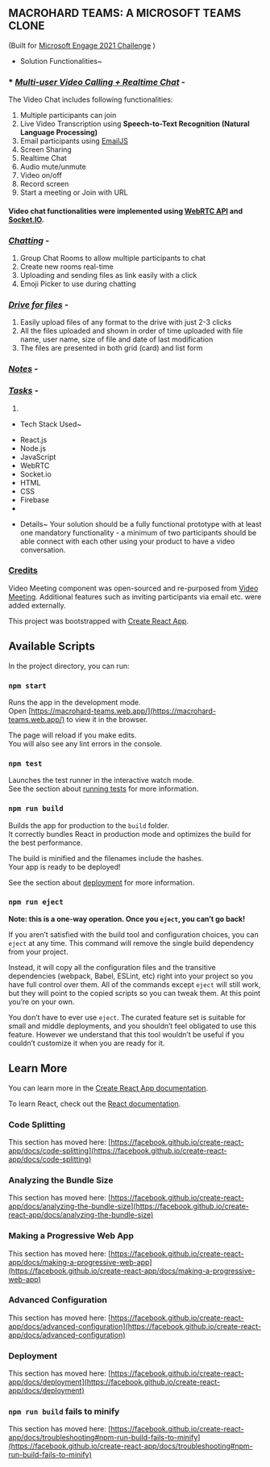 ## MACROHARD TEAMS: A MICROSOFT TEAMS CLONE  
(Built for [Microsoft Engage 2021 Challenge](https://microsoft.acehacker.com/engage2021/?mc_cid=a82d11f2ad&mc_eid=89874c26af) )

* Solution Functionalities~

### * *<ins>Multi-user Video Calling + Realtime Chat</ins> -*
  The Video Chat includes following functionalities:

  1. Multiple participants can join
  2. Live Video Transcription using **Speech-to-Text Recognition (Natural Language Processing)**
  3. Email participants using [EmailJS](https://www.emailjs.com/)
  4. Screen Sharing
  5. Realtime Chat              
  6. Audio mute/unmute
  7. Video on/off
  8. Record screen
  9. Start a meeting or Join with URL

  #### Video chat functionalities were implemented using [WebRTC API](https://webrtc.org/) and [Socket.IO](https://socket.io/).

###  *<ins>Chatting</ins> -*
  1. Group Chat Rooms to allow multiple participants to chat
  2. Create new rooms real-time
  3. Uploading and sending files as link easily with a click
  4. Emoji Picker to use during chatting

###  *<ins>Drive for files</ins> -*
  1. Easily upload files of any format to the drive with just 2-3 clicks
  2. All the files uploaded and shown in order of time uploaded with file name, user name, size of file and date of last modification
  3. The files are presented in both grid (card) and list form
 
  
###  *<ins>Notes</ins> -*

###  *<ins>Tasks</ins> -*
  1. 
 
*  Tech Stack Used~
- React.js
- Node.js
- JavaScript
- WebRTC
- Socket.io
- HTML
- CSS
- Firebase
- 
* Details~
Your solution should be a fully functional prototype with at least one mandatory functionality - a minimum of two participants should be able connect with each other using your product to have a video conversation.

### <ins>Credits</ins>
Video Meeting component was open-sourced and re-purposed from [Video Meeting](https://github.com/0x5eba/Video-Meeting). Additional features such as inviting participants via email etc. were added externally.

This project was bootstrapped with [Create React App](https://github.com/facebook/create-react-app).

## Available Scripts

In the project directory, you can run:

### `npm start`

Runs the app in the development mode.\
Open [https://macrohard-teams.web.app/](https://macrohard-teams.web.app/) to view it in the browser.

The page will reload if you make edits.\
You will also see any lint errors in the console.

### `npm test`

Launches the test runner in the interactive watch mode.\
See the section about [running tests](https://facebook.github.io/create-react-app/docs/running-tests) for more information.

### `npm run build`

Builds the app for production to the `build` folder.\
It correctly bundles React in production mode and optimizes the build for the best performance.

The build is minified and the filenames include the hashes.\
Your app is ready to be deployed!

See the section about [deployment](https://facebook.github.io/create-react-app/docs/deployment) for more information.

### `npm run eject`

**Note: this is a one-way operation. Once you `eject`, you can’t go back!**

If you aren’t satisfied with the build tool and configuration choices, you can `eject` at any time. This command will remove the single build dependency from your project.

Instead, it will copy all the configuration files and the transitive dependencies (webpack, Babel, ESLint, etc) right into your project so you have full control over them. All of the commands except `eject` will still work, but they will point to the copied scripts so you can tweak them. At this point you’re on your own.

You don’t have to ever use `eject`. The curated feature set is suitable for small and middle deployments, and you shouldn’t feel obligated to use this feature. However we understand that this tool wouldn’t be useful if you couldn’t customize it when you are ready for it.

## Learn More

You can learn more in the [Create React App documentation](https://facebook.github.io/create-react-app/docs/getting-started).

To learn React, check out the [React documentation](https://reactjs.org/).

### Code Splitting

This section has moved here: [https://facebook.github.io/create-react-app/docs/code-splitting](https://facebook.github.io/create-react-app/docs/code-splitting)

### Analyzing the Bundle Size

This section has moved here: [https://facebook.github.io/create-react-app/docs/analyzing-the-bundle-size](https://facebook.github.io/create-react-app/docs/analyzing-the-bundle-size)

### Making a Progressive Web App

This section has moved here: [https://facebook.github.io/create-react-app/docs/making-a-progressive-web-app](https://facebook.github.io/create-react-app/docs/making-a-progressive-web-app)

### Advanced Configuration

This section has moved here: [https://facebook.github.io/create-react-app/docs/advanced-configuration](https://facebook.github.io/create-react-app/docs/advanced-configuration)

### Deployment

This section has moved here: [https://facebook.github.io/create-react-app/docs/deployment](https://facebook.github.io/create-react-app/docs/deployment)

### `npm run build` fails to minify

This section has moved here: [https://facebook.github.io/create-react-app/docs/troubleshooting#npm-run-build-fails-to-minify](https://facebook.github.io/create-react-app/docs/troubleshooting#npm-run-build-fails-to-minify)

